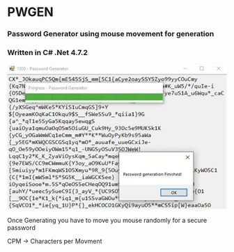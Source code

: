 # PWGEN
### Password Generator using mouse movement for generation
### Written in C# .Net 4.7.2

![Screenshot](https://raw.githubusercontent.com/Henrisen/pwgen/refs/heads/main/.github/screenshot1.jpg)

Once Generating you have to move you mouse randomly for a secure password

CPM -> Characters per Movment
